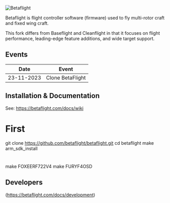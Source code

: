 ![Betaflight](images/bf_logo.png)



Betaflight is flight controller software (firmware) used to fly multi-rotor craft and fixed wing craft.

This fork differs from Baseflight and Cleanflight in that it focuses on flight performance, leading-edge feature additions, and wide target support.

## Events

| Date  | Event |
| - | - |
| 23-11-2023 | Clone BetaFlight |

## Installation & Documentation

See: https://betaflight.com/docs/wiki

# First
git clone https://github.com/betaflight/betaflight.git
cd betaflight
make arm_sdk_install

#
make FOXEERF722V4
make FURYF4OSD

## Developers

(https://betaflight.com/docs/development) 

